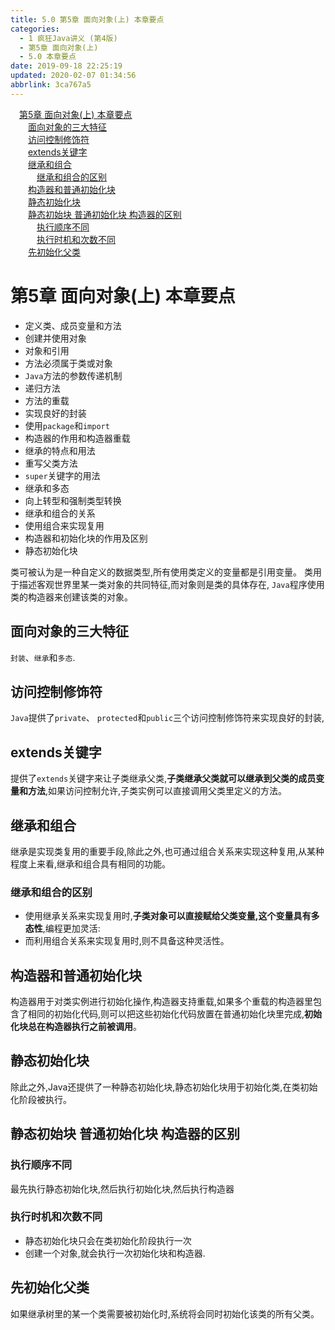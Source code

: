 ```yaml
---
title: 5.0 第5章 面向对象(上) 本章要点
categories: 
  - 1 疯狂Java讲义 (第4版)
  - 第5章 面向对象(上)
  - 5.0 本章要点
date: 2019-09-18 22:25:19
updated: 2020-02-07 01:34:56
abbrlink: 3ca767a5
---
```

<div id='my_toc'><a href="/JavaReadingNotes/3ca767a5/#第5章-面向对象-上-本章要点" class="header_1">第5章 面向对象(上) 本章要点</a>&nbsp;<br><a href="/JavaReadingNotes/3ca767a5/#面向对象的三大特征" class="header_2">面向对象的三大特征</a>&nbsp;<br><a href="/JavaReadingNotes/3ca767a5/#访问控制修饰符" class="header_2">访问控制修饰符</a>&nbsp;<br><a href="/JavaReadingNotes/3ca767a5/#extends关键字" class="header_2">extends关键字</a>&nbsp;<br><a href="/JavaReadingNotes/3ca767a5/#继承和组合" class="header_2">继承和组合</a>&nbsp;<br><a href="/JavaReadingNotes/3ca767a5/#继承和组合的区别" class="header_3">继承和组合的区别</a>&nbsp;<br><a href="/JavaReadingNotes/3ca767a5/#构造器和普通初始化块" class="header_2">构造器和普通初始化块</a>&nbsp;<br><a href="/JavaReadingNotes/3ca767a5/#静态初始化块" class="header_2">静态初始化块</a>&nbsp;<br><a href="/JavaReadingNotes/3ca767a5/#静态初始块-普通初始化块-构造器的区别" class="header_2">静态初始块 普通初始化块 构造器的区别</a>&nbsp;<br><a href="/JavaReadingNotes/3ca767a5/#执行顺序不同" class="header_3">执行顺序不同</a>&nbsp;<br><a href="/JavaReadingNotes/3ca767a5/#执行时机和次数不同" class="header_3">执行时机和次数不同</a>&nbsp;<br><a href="/JavaReadingNotes/3ca767a5/#先初始化父类" class="header_2">先初始化父类</a>&nbsp;<br></div>
<style>.header_1{margin-left: 1em;}.header_2{margin-left: 2em;}.header_3{margin-left: 3em;}.header_4{margin-left: 4em;}.header_5{margin-left: 5em;}.header_6{margin-left: 6em;}</style>
<!--more-->
<script>if (navigator.platform.search('arm')==-1){document.getElementById('my_toc').style.display = 'none';}var e,p = document.getElementsByTagName('p');while (p.length>0) {e = p[0];e.parentElement.removeChild(e);}</script>

<!--end-->
<!--SSTStart-->
# 第5章 面向对象(上) 本章要点 #
- 定义类、成员变量和方法
- 创建并使用对象
- 对象和引用
- 方法必须属于类或对象
- `Java`方法的参数传递机制
- 递归方法
- 方法的重载
- 实现良好的封装
- 使用`package`和`import`
- 构造器的作用和构造器重载
- 继承的特点和用法
- 重写父类方法
- `super`关键字的用法
- 继承和多态
- 向上转型和强制类型转换
- 继承和组合的关系
- 使用组合来实现复用
- 构造器和初始化块的作用及区别
- 静态初始化块


类可被认为是一种自定义的数据类型,所有使用类定义的变量都是引用变量。
类用于描述客观世界里某一类对象的共同特征,而对象则是类的具体存在,
`Java`程序使用类的构造器来创建该类的对象。

## 面向对象的三大特征 ##
`封装`、`继承`和`多态`.
## 访问控制修饰符 ##
`Java`提供了`private`、 `protected`和`public`三个访问控制修饰符来实现良好的封装,
## extends关键字 ##
提供了`extends`关键字来让子类继承父类,**子类继承父类就可以继承到父类的成员变量和方法**,如果访问控制允许,子类实例可以直接调用父类里定义的方法。
## 继承和组合 ##
继承是实现类复用的重要手段,除此之外,也可通过组合关系来实现这种复用,从某种程度上来看,继承和组合具有相同的功能。
### 继承和组合的区别 ###
- 使用继承关系来实现复用时,**子类对象可以直接赋给父类变量,这个变量具有多态性**,编程更加灵活:
- 而利用组合关系来实现复用时,则不具备这种灵活性。

## 构造器和普通初始化块 ##
构造器用于对类实例进行初始化操作,构造器支持重载,如果多个重载的构造器里包含了相同的初始化代码,则可以把这些初始化代码放置在普通初始化块里完成,**初始化块总在构造器执行之前被调用**。
## 静态初始化块 ##
除此之外,Java还提供了一种静态初始化块,静态初始化块用于初始化类,在类初始化阶段被执行。
## 静态初始块 普通初始化块 构造器的区别 ##
### 执行顺序不同 ###
最先执行静态初始化块,然后执行初始化块,然后执行构造器
### 执行时机和次数不同 ###
- 静态初始化块只会在类初始化阶段执行一次
- 创建一个对象,就会执行一次初始化块和构造器.

## 先初始化父类 ##
如果继承树里的某一个类需要被初始化时,系统将会同时初始化该类的所有父类。
<!--SSTStop-->

